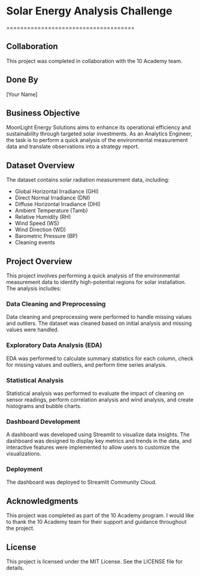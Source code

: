 
# Solar Energy Analysis Challenge
=====================================

## Collaboration
This project was completed in collaboration with the 10 Academy team.

## Done By
[Your Name]

## Business Objective
MoonLight Energy Solutions aims to enhance its operational efficiency and sustainability through targeted solar investments. As an Analytics Engineer, the task is to perform a quick analysis of the environmental measurement data and translate observations into a strategy report.

## Dataset Overview
The dataset contains solar radiation measurement data, including:

* Global Horizontal Irradiance (GHI)
* Direct Normal Irradiance (DNI)
* Diffuse Horizontal Irradiance (DHI)
* Ambient Temperature (Tamb)
* Relative Humidity (RH)
* Wind Speed (WS)
* Wind Direction (WD)
* Barometric Pressure (BP)
* Cleaning events

## Project Overview
This project involves performing a quick analysis of the environmental measurement data to identify high-potential regions for solar installation. The analysis includes:

### Data Cleaning and Preprocessing
Data cleaning and preprocessing were performed to handle missing values and outliers. The dataset was cleaned based on initial analysis and missing values were handled.

### Exploratory Data Analysis (EDA)
EDA was performed to calculate summary statistics for each column, check for missing values and outliers, and perform time series analysis.

### Statistical Analysis
Statistical analysis was performed to evaluate the impact of cleaning on sensor readings, perform correlation analysis and wind analysis, and create histograms and bubble charts.

### Dashboard Development
A dashboard was developed using Streamlit to visualize data insights. The dashboard was designed to display key metrics and trends in the data, and interactive features were implemented to allow users to customize the visualizations.

### Deployment
The dashboard was deployed to Streamlit Community Cloud.

## Acknowledgments
This project was completed as part of the 10 Academy program. I would like to thank the 10 Academy team for their support and guidance throughout the project.

## License
This project is licensed under the MIT License. See the LICENSE file for details.
